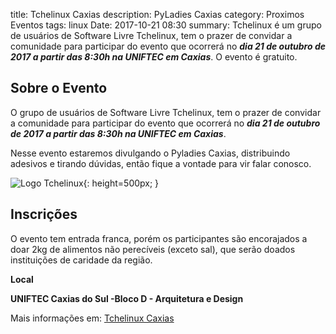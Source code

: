 title: Tchelinux Caxias
description: PyLadies Caxias
category: Proximos Eventos
tags: linux
Date: 2017-10-21 08:30
summary: Tchelinux é um grupo de usuários de Software Livre Tchelinux, tem o prazer de convidar a comunidade para participar do evento que ocorrerá no ***dia 21 de outubro de 2017 a partir das 8:30h na UNIFTEC em Caxias***. O evento é gratuito.

## Sobre o Evento

O grupo de usuários de Software Livre Tchelinux, tem o prazer de convidar a comunidade para participar do evento que ocorrerá no ***dia 21 de
outubro de 2017 a partir das 8:30h na UNIFTEC em Caxias***.

Nesse evento estaremos divulgando o Pyladies Caxias, distribuindo adesivos e tirando dúvidas, então fique a vontade para vir falar conosco.

![Logo Tchelinux]({filename}/images/tchelinux.png){: height=500px; }


## Inscrições

O evento tem entrada franca, porém os participantes são encorajados a doar 2kg de alimentos não perecíveis (exceto sal), que serão doados
instituições de caridade da região.

**Local**

**UNIFTEC Caxias do Sul -Bloco D - Arquitetura e Design**

Mais informações em: [Tchelinux Caxias](https://caxias.tchelinux.org/)
